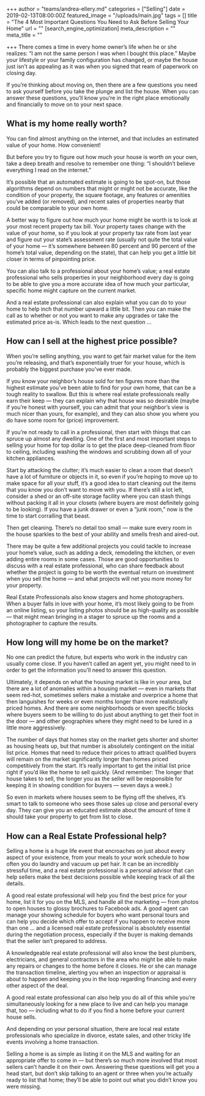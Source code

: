 +++
author = "teams/andrea-ellery.md"
categories = ["Selling"]
date = 2019-02-13T08:00:00Z
featured_image = "/uploads/main.jpg"
tags = []
title = "The 4 Most Important Questions You Need to Ask Before Selling Your Home"
url = ""
[search_engine_optimization]
meta_description = ""
meta_title = ""

+++
There comes a time in every home owner’s life when he or she realizes: “I am not the same person I was when I bought this place.” Maybe your lifestyle or your family configuration has changed, or maybe the house just isn’t as appealing as it was when you signed that ream of paperwork on closing day.

If you’re thinking about moving on, then there are a few questions you need to ask yourself before you take the plunge and list the house. When you can answer these questions, you’ll know you’re in the right place emotionally and financially to move on to your next space.

## **What is my home really worth?**

You can find almost anything on the internet, and that includes an estimated value of your home. How convenient!

But before you try to figure out how much your house is worth on your own, take a deep breath and resolve to remember one thing: “I shouldn’t believe everything I read on the internet.”

It’s possible that an automated estimate is going to be spot-on, but those algorithms depend on numbers that might or might not be accurate, like the condition of your property, the square footage, any features or amenities you’ve added (or removed), and recent sales of properties nearby that could be comparable to your own home.

A better way to figure out how much your home might be worth is to look at your most recent property tax bill. Your property taxes change with the value of your home, so if you look at your property tax rate from last year and figure out your state’s assessment rate (usually not quite the total value of your home — it’s somewhere between 80 percent and 90 percent of the home’s total value, depending on the state), that can help you get a little bit closer in terms of pinpointing price.

You can also talk to a professional about your home’s value; a real estate professional who sells properties in your neighborhood every day is going to be able to give you a more accurate idea of how much your particular, specific home might capture on the current market.

And a real estate professional can also explain what you can do to your home to help inch that number upward a little bit. Then you can make the call as to whether or not you want to make any upgrades or take the estimated price as-is. Which leads to the next question …

## **How can I sell at the highest price possible?**

When you’re selling anything, you want to get fair market value for the item you’re releasing, and that’s exponentially truer for your house, which is probably the biggest purchase you’ve ever made.

If you know your neighbor’s house sold for ten figures more than the highest estimate you’ve been able to find for your own home, that can be a tough reality to swallow. But this is where real estate professionals really earn their keep — they can explain why that house was so desirable (maybe if you’re honest with yourself, you can admit that your neighbor’s view is much nicer than yours, for example), and they can also show you where you do have some room for (price) improvement.

If you’re not ready to call in a professional, then start with things that can spruce up almost any dwelling. One of the first and most important steps to selling your home for top dollar is to get the place deep-cleaned from floor to ceiling, including washing the windows and scrubbing down all of your kitchen appliances.

Start by attacking the clutter; it’s much easier to clean a room that doesn’t have a lot of furniture or objects in it, so even if you’re hoping to move up to make space for all your stuff, it’s a good idea to start cleaning out the items that you know you don’t want to move with you. If there’s still a lot left, consider a shed or an off-site storage facility where you can stash things without packing it all in your closets (where buyers are most definitely going to be looking). If you have a junk drawer or even a “junk room,” now is the time to start corralling that beast.

Then get cleaning. There’s no detail too small — make sure every room in the house sparkles to the best of your ability and smells fresh and aired-out.

There may be quite a few additional projects you could tackle to increase your home’s value, such as adding a deck, remodeling the kitchen, or even adding entire rooms in some cases. Those are good opportunities to discuss with a real estate professional, who can share feedback about whether the project is going to be worth the eventual return on investment when you sell the home — and what projects will net you more money for your property.

Real Estate Professionals also know stagers and home photographers. When a buyer falls in love with your home, it’s most likely going to be from an online listing, so your listing photos should be as high-quality as possible — that might mean bringing in a stager to spruce up the rooms and a photographer to capture the results.

## **How long will my home be on the market?**

No one can predict the future, but experts who work in the industry can usually come close. If you haven’t called an agent yet, you might need to in order to get the information you’ll need to answer this question.

Ultimately, it depends on what the housing market is like in your area, but there are a lot of anomalies within a housing market — even in markets that seem red-hot, sometimes sellers make a mistake and overprice a home that then languishes for weeks or even months longer than more realistically priced homes. And there are some neighborhoods or even specific blocks where buyers seem to be willing to do just about anything to get their foot in the door — and other geographies where they might need to be lured in a little more aggressively.

The number of days that homes stay on the market gets shorter and shorter as housing heats up, but that number is absolutely contingent on the initial list price. Homes that need to reduce their prices to attract qualified buyers will remain on the market significantly longer than homes priced competitively from the start. It’s really important to get the initial list price right if you’d like the home to sell quickly. (And remember: The longer that house takes to sell, the longer you as the seller will be responsible for keeping it in showing condition for buyers — seven days a week.)

So even in markets where houses seem to be flying off the shelves, it’s smart to talk to someone who sees those sales up close and personal every day. They can give you an educated estimate about the amount of time it should take your property to get from list to close.

## **How can a Real Estate Professional help?**

Selling a home is a huge life event that encroaches on just about every aspect of your existence, from your meals to your work schedule to how often you do laundry and vacuum up pet hair. It can be an incredibly stressful time, and a real estate professional is a personal advisor that can help sellers make the best decisions possible while keeping track of all the details.

A good real estate professional will help you find the best price for your home, list it for you on the MLS, and handle all the marketing — from photos to open houses to glossy brochures to Facebook ads. A good agent can manage your showing schedule for buyers who want personal tours and can help you decide which offer to accept if you happen to receive more than one … and a licensed real estate professional is absolutely essential during the negotiation process, especially if the buyer is making demands that the seller isn’t prepared to address.

A knowledgeable real estate professional will also know the best plumbers, electricians, and general contractors in the area who might be able to make any repairs or changes to the home before it closes. He or she can manage the transaction timeline, alerting you when an inspection or appraisal is about to happen and keeping you in the loop regarding financing and every other aspect of the deal.

A good real estate professional can also help you do all of this while you’re simultaneously looking for a new place to live and can help you manage that, too — including what to do if you find a home before your current house sells.

And depending on your personal situation, there are local real estate professionals who specialize in divorce, estate sales, and other tricky life events involving a home transaction.

Selling a home is as simple as listing it on the MLS and waiting for an appropriate offer to come in — but there’s so much more involved that most sellers can’t handle it on their own. Answering these questions will get you a head start, but don’t skip talking to an agent or three when you’re actually ready to list that home; they’ll be able to point out what you didn’t know you were missing.